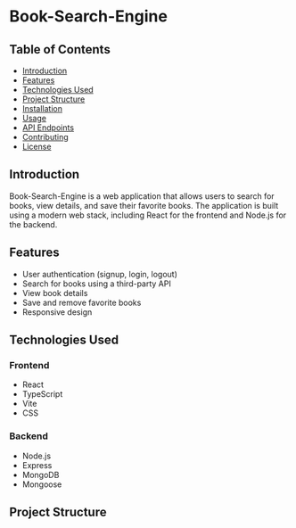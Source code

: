 # Book-Search-Engine

## Table of Contents
- [Introduction](#introduction)
- [Features](#features)
- [Technologies Used](#technologies-used)
- [Project Structure](#project-structure)
- [Installation](#installation)
- [Usage](#usage)
- [API Endpoints](#api-endpoints)
- [Contributing](#contributing)
- [License](#license)

## Introduction
Book-Search-Engine is a web application that allows users to search for books, view details, and save their favorite books. The application is built using a modern web stack, including React for the frontend and Node.js for the backend.

## Features
- User authentication (signup, login, logout)
- Search for books using a third-party API
- View book details
- Save and remove favorite books
- Responsive design

## Technologies Used
### Frontend
- React
- TypeScript
- Vite
- CSS

### Backend
- Node.js
- Express
- MongoDB
- Mongoose

## Project Structure